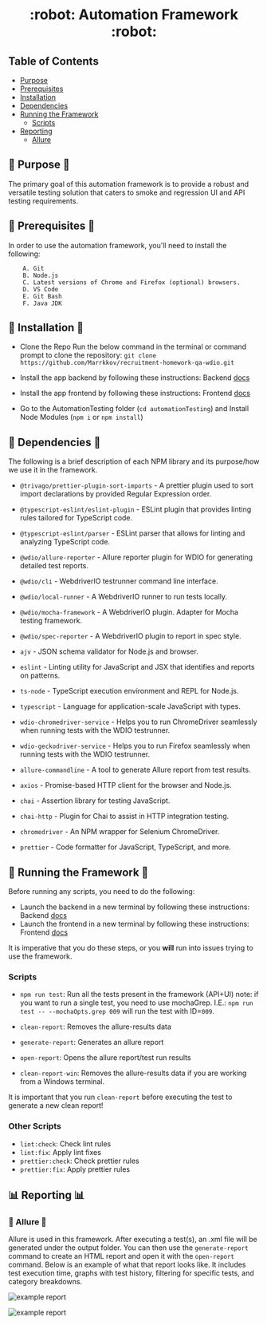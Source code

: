<h1 align="center">:robot: Automation Framework :robot:</h1>

## **Table of Contents**

- [Purpose](#notebook-purpose-notebook)
- [Prerequisites](#loudspeaker-prerequisites-loudspeaker)
- [Installation](#electric_plug-installation-electric_plug)
- [Dependencies](#toolbox-dependencies-toolbox)
- [Running the Framework](#runner-running-the-framework-runner)
  - [Scripts](#scripts)
- [Reporting](#bar_chart-Reporting-bar_chart)
  - [Allure](#bell-Allure-bell)

## :notebook: Purpose :notebook:

The primary goal of this automation framework is to provide a robust and versatile testing solution that caters to smoke and regression UI and API testing requirements.

## :loudspeaker: Prerequisites :loudspeaker:

In order to use the automation framework, you'll need to install the following:

        A. Git
        B. Node.js
        C. Latest versions of Chrome and Firefox (optional) browsers.
        D. VS Code
        E. Git Bash
        F. Java JDK

## :electric_plug: Installation :electric_plug:

- Clone the Repo
  Run the below command in the terminal or command prompt to clone the repository:
    `git clone https://github.com/Marrkkov/recruitment-homework-qa-wdio.git`

- Install the app backend by following these instructions: Backend [docs](./../backend/README.md)

- Install the app frontend by following these instructions: Frontend [docs](./../web/README.md)

- Go to the AutomationTesting folder (`cd automationTesting`) and Install Node Modules (`npm i` or `npm install`)

## :toolbox: Dependencies :toolbox:

The following is a brief description of each NPM library and its purpose/how we use it in the framework.

- `@trivago/prettier-plugin-sort-imports` - A prettier plugin used to sort import declarations by provided Regular Expression order.

- `@typescript-eslint/eslint-plugin` - ESLint plugin that provides linting rules tailored for TypeScript code.

- `@typescript-eslint/parser` - ESLint parser that allows for linting and analyzing TypeScript code.

- `@wdio/allure-reporter` - Allure reporter plugin for WDIO for generating detailed test reports.

- `@wdio/cli` - WebdriverIO testrunner command line interface.

- `@wdio/local-runner` - A WebdriverIO runner to run tests locally.

- `@wdio/mocha-framework` - A WebdriverIO plugin. Adapter for Mocha testing framework.

- `@wdio/spec-reporter` - A WebdriverIO plugin to report in spec style.

- `ajv` - JSON schema validator for Node.js and browser.

- `eslint` - Linting utility for JavaScript and JSX that identifies and reports on patterns.

- `ts-node` - TypeScript execution environment and REPL for Node.js.

- `typescript` - Language for application-scale JavaScript with types.

- `wdio-chromedriver-service` - Helps you to run ChromeDriver seamlessly when running tests with the WDIO testrunner.

- `wdio-geckodriver-service` - Helps you to run Firefox seamlessly when running tests with the WDIO testrunner.

- `allure-commandline` - A tool to generate Allure report from test results.

- `axios` - Promise-based HTTP client for the browser and Node.js.

- `chai` - Assertion library for testing JavaScript.

- `chai-http` - Plugin for Chai to assist in HTTP integration testing.

- `chromedriver` - An NPM wrapper for Selenium ChromeDriver.

- `prettier` - Code formatter for JavaScript, TypeScript, and more.

## :runner: Running the Framework :runner:

Before running any scripts, you need to do the following:
- Launch the backend in a new terminal by following these instructions: Backend [docs](./../backend/README.md)
- Launch the frontend in a new terminal by following these instructions: Frontend [docs](./../web/README.md)

It is imperative that you do these steps, or you **will** run into issues trying to use the framework.

### Scripts

- `npm run test`: Run all the tests present in the framework (API+UI)
    note: if you want to run a single test, you need to use mochaGrep.
    I.E.: `npm run test -- --mochaOpts.grep 009` will run the test with ID=`009`.

- `clean-report`: Removes the allure-results data
- `generate-report`: Generates an allure report
- `open-report`: Opens the allure report/test run results
- `clean-report-win`: Removes the allure-results data if you are working from a Windows terminal.

It is important that you run `clean-report` before executing the test to generate a new clean report!

### Other Scripts

- `lint:check`: Check lint rules
- `lint:fix`: Apply lint fixes
- `prettier:check`: Check prettier rules
- `prettier:fix`: Apply prettier rules

## :bar_chart: Reporting :bar_chart:

### :bell: Allure :bell:

Allure is used in this framework. After executing a test(s), an .xml file will be generated under the output folder. You can then use the `generate-report` command to create an HTML report and open it with the `open-report` command. Below is an example of what that report looks like. It includes test execution time, graphs with test history, filtering for specific tests, and category breakdowns.

![example report](https://i.imgur.com/IQRVkQc.png)

![example report](https://i.imgur.com/uCNN5GQ.png)
